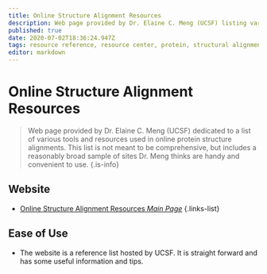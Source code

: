 ```yaml
---
title: Online Structure Alignment Resources
description: Web page provided by Dr. Elaine C. Meng (UCSF) listing various tools and resources used in online structure alignments.
published: true
date: 2020-07-02T18:36:24.947Z
tags: resource reference, resource center, protein, structural alignment, structural analysis, webserver
editor: markdown
---
```


# Online Structure Alignment Resources

> Web page provided by Dr. Elaine C. Meng (UCSF) dedicated to a list of various tools and resources used in online protein structure alignments. This list is not meant to be comprehensive, but includes a reasonably broad sample of sites Dr. Meng thinks are handy and convenient to use.
{.is-info}


## Website

- [Online Structure Alignment Resources *Main Page*](http://www.rbvi.ucsf.edu/home/meng/grpmt/structalign.html)
{.links-list}

## Ease of Use

-  The website is a reference list hosted by UCSF.  It is straight forward and has some useful information and tips.
